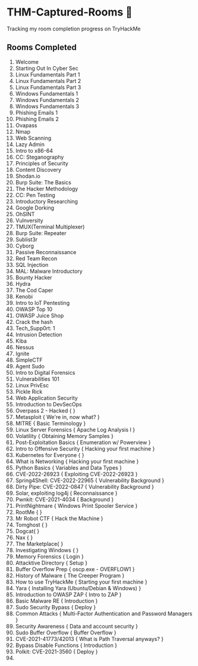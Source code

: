 # THM-Captured-Rooms 🚩
Tracking my room completion progress on TryHackMe 


## Rooms Completed 

1. Welcome
2. Starting Out In Cyber Sec
3. Linux Fundamentals Part 1 
4. Linux Fundamentals Part 2
5. Linux Fundamentals Part 3
6. Windows Fundamentals 1
7. Windows Fundamentals 2
8. Windows Fundamentals 3
9. Phishing Emails 1
10. Phishing Emails 2
11. Ovapass
12. Nmap
13. Web Scanning
14. Lazy Admin
15. Intro to x86-64
16. CC: Steganography
17. Principles of Security
18. Content Discovery
19. Shodan.io
20. Burp Suite: The Basics
21. The Hacker Methodology
22. CC: Pen Testing
23. Introductory Researching
24. Google Dorking
25. OhSINT
26. Vulnversity
27. TMUX(Terminal Multiplexer)
28. Burp Suite: Repeater
29. Sublist3r
30. Cyborg
31. Passive Reconnaissance
32. Red Team Recon
33. SQL Injection
34. MAL: Malware Introductory
35. Bounty Hacker
36. Hydra
37. The Cod Caper
38. Kenobi
39. Intro to IoT Pentesting
40. OWASP Top 10
41. OWASP Juice Shop
42. Crack the hash
43. Tech_Supp0rt: 1
44. Intrusion Detection
45. Kiba
46. Nessus
47. Ignite 
48. SimpleCTF
49. Agent Sudo
50. Intro to Digital Forensics
51. Vulnerabilities 101
52. Linux PrivEsc
53. Pickle Rick 
54. Web Application Security
55. Introduction to DevSecOps
56. Overpass 2 - Hacked {  }
57. Metasploit { We're in, now what? }
58. MITRE { Basic Terminology }
59. Linux Server Forensics { Apache Log Analysis I }
60. Volatility { Obtaining Memory Samples }
61. Post-Exploitation Basics { Enumeration w/ Powerview }
62. Intro to Offensive Security { Hacking your first machine }
63. Kubernetes for Everyone { }
64. What is Networking { Hacking your first machine }
65. Python Basics { Variables and Data Types }
66. CVE-2022-26923 { Exploiting CVE-2022-26923 }
67. Spring4Shell: CVE-2022-22965 { Vulnerability Background }
68. Dirty Pipe: CVE-2022-0847 { Vulnerability Background }
69. Solar, exploiting log4j { Reconnaissance }
70. Pwnkit: CVE-2021-4034 { Background }
71. PrintNightmare { Windows Print Spooler Service }
72. RootMe {  }
73. Mr Robot CTF { Hack the Machine }
74. Tomghost {  }
75. Dogcat{  }
76. Nax {  }
77. The Marketplace{  }
78. Investigating Windows {  }
79. Memory Forensics { Login }
80. Attacktive Directory { Setup }
81. Buffer Overflow Prep { oscp.exe - OVERFLOW1 }
82. History of Malware { The Creeper Program }
83. How to use TryHackMe { Starting your first machine }
84. Yara {  Installing Yara (Ubuntu/Debian & Windows) }
85. Introduction to OWASP ZAP { Intro to ZAP }
86. Basic Malware RE { Introduction }
87. Sudo Security Bypass { Deploy }
88. Common Attacks { Multi-Factor Authentication and Password Managers }
89. Security Awareness { Data and account security }
90. Sudo Buffer Overflow { Buffer Overflow }
91. CVE-2021-41773/42013 { What is Path Traversal anyways? }
92. Bypass Disable Functions { Introduction }
93. Polkit: CVE-2021-3560 { Deploy }
94. 
 


